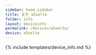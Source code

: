 ```yaml
---
sidebar: home_sidebar
title: 关于 a5xelte
folder: info
layout: deviceinfo
permalink: /devices/a5xelte/
device: a5xelte
---
```

{% include templates/device_info.md %}
